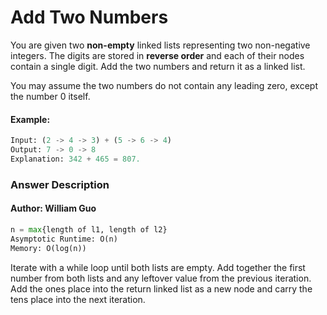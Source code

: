 # Add Two Numbers

You are given two **non-empty** linked lists representing two non-negative integers. The digits are stored in **reverse order** and each of their nodes contain a single digit. Add the two numbers and return it as a linked list.

You may assume the two numbers do not contain any leading zero, except the number 0 itself.

#### Example:
```python
Input: (2 -> 4 -> 3) + (5 -> 6 -> 4)
Output: 7 -> 0 -> 8
Explanation: 342 + 465 = 807.
```


### Answer Description
#### Author: William Guo
```python
n = max{length of l1, length of l2}
Asymptotic Runtime: O(n)
Memory: O(log(n))
```

Iterate with a while loop until both lists are empty. Add together the first number from both lists and any leftover value from the previous iteration. Add the ones place into the return linked list as a new node and carry the tens place into the next iteration.